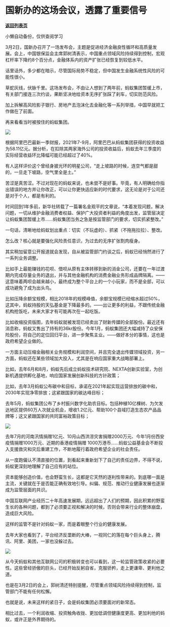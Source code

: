 # 国新办的这场会议，透露了重要信号

[**返回列表页**](/gzh/政事堂2019)

小懒自动备份，仅供查阅学习

  

3月2日，国新办召开了一场发布会，主题是促进经济金融良性循环和高质量发展。会上，中国银保监会主席郭树清表示，中国重点领域风险持续得到控制，宏观杠杆率下降约8个百分点，金融体系内的资产扩张已经恢复到较低水平。  

  

话里话外，多少都在暗示，尽管国际局势不稳定，但中国发生金融系统性风险的可能性很小。

  

草蛇灰线，伏脉千里。这场发布会，不由让人想到了两年前，蚂蚁集团暂缓上市，有关部门接连三次约谈，果断坚决地给资本无序扩张踩了刹车，切实防范风险。

  

加上拆解高风险影子银行、房地产去泡沫化去金融化等一系列举措，中国早就把工作做在了前面。

  

再来看看当时被按住的蚂蚁集团。

  

![](https://mmbiz.qpic.cn/mmbiz_png/rxhS23yu8cMnSfPD8ZtPMy5Gbic1GsAAJaclxg7JJAmlGAdAV6fCxSWkLbTsicg2rqnDGdCWBnVDoZg6GPX9JL1A/640?wx_fmt=png)

  

根据阿里巴巴最新一季财报，2021年7-9月，阿里巴巴从蚂蚁集团获得的投资收益为58.11亿元。据分析，在扣除其两家海外公司的投资收益后，蚂蚁去年三季度的实际经营收益环比降幅可能已经超过了40%。

  

有人这样评价这个曾经身披光环的明星公司，“走上坡路的时候，连空气都是甜的，一旦走下坡路，空气里全是土。”

  

苦涩是真苦涩。不过对现在的蚂蚁来说，也未尝不是好事。毕竟，有人明确给你指出错误的地方并让你改正，可以让你更快适应新的时代要求，这无论是对于公司还是对于个人，都是有利的。

  

时间回到1年多前，新华社转载了一篇署名金观平的文章说，“本着发现问题，解决问题，一切从维护金融消费者权益、保护广大投资者利益的角度出发，监管层决定让蚂蚁集团暂缓上市……蚂蚁集团当务之急是按监管部门的要求，切实抓紧整改。”

  

一句话，清晰地给蚂蚁划出重点：切实（不玩虚的）、抓紧（不拖拖拉拉）、整改。

  

怎么改？核心就是要强化风险责任意识，为过去的无序扩张割肉瘦身。

  

其实稍加留意公开报道就会发现，自从被监管部门约谈之后，蚂蚁已经悄然进行了一系列业务调整。

  

比如手上最能赚钱的花呗、借呗从原有主体转移到新的消金公司，还要在一年过渡期内完成存量业务的退出，并与其他金融机构的消费金融业务形成品牌隔离。——这意味着两呗会越来越小，最终成为整个平台上的一个小玩家，而不是全部，可以成功避免了成为出头鸟。

比如压降余额宝规模，相比2018年的规模峰值，余额宝规模已经缩水超过50%，这其中，蚂蚁持股的天弘基金是下降最多的。——出让更多的利益，不跟传统金融机构抢饭吃，未来大家才有可能再次在一起吃饭。

比如收缩投资版图，去年蚂蚁就被发现已经卖出了财新传媒的全部股份。最近还有消息称，蚂蚁又售出了持有的36kr股份。今年1月，蚂蚁集团还大幅减持了众安保险股份，将自己的定位回归平台，进一步聚焦主业。——做好本分的事情，这也是政府希望企业做的。

  

一方面主动压缩金融相关业务规模和利润空间，并且完全退出传媒领域投资，另一方面，蚂蚁还在某些领域加大投入，尤其是在响应国家重大战略部署上。

比如，去年6月和8月，蚂蚁先后成立蚂蚁技术研究院、NEXTA创新实验室，为创新机遇提供孵化基地，响应国家发展创新科技的方针政策；

  

比如，去年3月蚂蚁公布碳中和目标，承诺在2021年起实现运营排放的碳中和，2030年实现净零排放；这紧跟国家的碳达峰目标；

  

去年5月，蚂蚁集团公布了乡村振兴数字化助农目标。包括种植10亿棵树、为欠发达地区提供60万人次就业机会，增收1.2亿元、帮助100个县域打造生态农产品品牌等；这又紧跟国家的共同富裕政策目标；

  

![](https://mmbiz.qpic.cn/mmbiz_png/rxhS23yu8cMnSfPD8ZtPMy5Gbic1GsAAJp3wrpH3b5MpdHbXfvsyianZmzYkIISzWXRiaY5u6nVPcNJwYJVGcCILg/640?wx_fmt=png)

  

去年7月的河南汛情捐赠1亿元、10月山西洪涝灾害捐赠2000万元、今年1月份西安疫情捐赠1000万元、近期的香港疫情捐赠
1000万港币……蚂蚁公益基金会不断投入支援救灾和灾后重建工作，不断地履行着政府希望企业的社会责任。

  

从一度跑偏认不清直接的位置，到看起来重新划下了自己的责任边界，不得不说，蚂蚁更深刻地理解了自己应有的站位。

  

资本能够创造价值，也会野蛮生长，这都是它天然的逐利性带来的。到底哪一面是主流，关键就在于是否能正确有效地引导。纠偏、规范、推动行业健康发展也逐渐成为监管层面的共识。

  

中国互联网产业经历二十年高速发展期，远远超出了人们的预期，因此积累的野蛮生长的各种问题，都到了必须要正视和解决的时候，否则会带来行业的整体崩盘，造成巨大风险。

  

这样的监管不是针对蚂蚁一家，而是着眼整个行业的健康发展。

  

去年大家也看到了，平台经济反垄断的大棒，一视同仁的落在每个巨头身上，腾讯、阿里、美团，一家也没躲过去。

  

![](https://mmbiz.qpic.cn/mmbiz_png/rxhS23yu8cMnSfPD8ZtPMy5Gbic1GsAAJoaPOibGfUh8vQHVGlN3uGOXb2bsNrvIzcMIqFzBiamPlIcsnKMvJdRiag/640?wx_fmt=png)

  

从今天蚂蚁和其他互联网公司的积极转变也可以看到，这一轮监管政策收紧的必要性。这些曾经骄傲的巨头，已经开始反躬自省，克服骄矜，走上更谦卑、更利他之道。

也是在3月2日的会上，郭树清还特别提醒，尽管重点领域风险持续得到控制，监管部门不能有任何松懈。

  

也就是说，未来这样的紧日子，会是蚂蚁集团必须要面对的新常态。

  

相比过去，一个利润收缩、投资触角收拢、更加低调但健康度更高、更加利他的蚂蚁，或许正是外界期待的。

